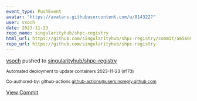 ```yaml
---
event_type: PushEvent
avatar: "https://avatars.githubusercontent.com/u/814322?"
user: vsoch
date: 2023-11-23
repo_name: singularityhub/shpc-registry
html_url: https://github.com/singularityhub/shpc-registry/commit/a656095cb0d4ac90017cfd1ea348cc03a17576f9
repo_url: https://github.com/singularityhub/shpc-registry
---
```


<a href='https://github.com/vsoch' target='_blank'>vsoch</a> pushed to <a href='https://github.com/singularityhub/shpc-registry' target='_blank'>singularityhub/shpc-registry</a>

<small>Automated deployment to update containers 2023-11-23 (#173)

Co-authored-by: github-actions <github-actions@users.noreply.github.com></small>

<a href='https://github.com/singularityhub/shpc-registry/commit/a656095cb0d4ac90017cfd1ea348cc03a17576f9' target='_blank'>View Commit</a>
